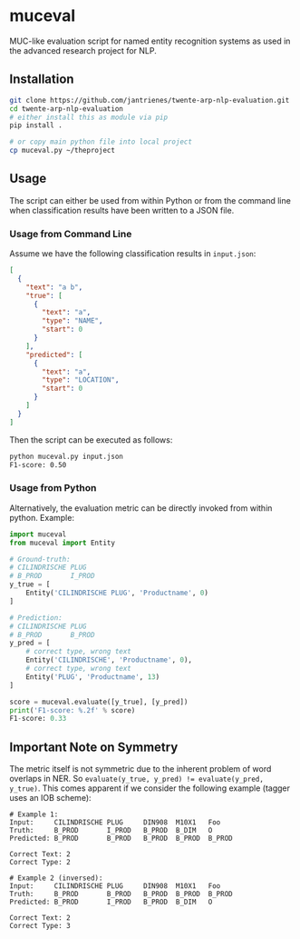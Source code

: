 # muceval
MUC-like evaluation script for named entity recognition systems as used in the advanced research project for NLP.

## Installation
```sh
git clone https://github.com/jantrienes/twente-arp-nlp-evaluation.git
cd twente-arp-nlp-evaluation
# either install this as module via pip
pip install .

# or copy main python file into local project
cp muceval.py ~/theproject
```

## Usage
The script can either be used from within Python or from the command line when classification results have been written to a JSON file.

### Usage from Command Line
Assume we have the following classification results in `input.json`:

```json
[
  {
    "text": "a b",
    "true": [
      {
        "text": "a",
        "type": "NAME",
        "start": 0
      }
    ],
    "predicted": [
      {
        "text": "a",
        "type": "LOCATION",
        "start": 0
      }
    ]
  }
]
```

Then the script can be executed as follows:

```sh
python muceval.py input.json
F1-score: 0.50
```

### Usage from Python
Alternatively, the evaluation metric can be directly invoked from within python. Example:

```py
import muceval
from muceval import Entity

# Ground-truth:
# CILINDRISCHE PLUG
# B_PROD       I_PROD
y_true = [
    Entity('CILINDRISCHE PLUG', 'Productname', 0)
]

# Prediction:
# CILINDRISCHE PLUG
# B_PROD       B_PROD
y_pred = [
    # correct type, wrong text
    Entity('CILINDRISCHE', 'Productname', 0),
    # correct type, wrong text
    Entity('PLUG', 'Productname', 13)
]

score = muceval.evaluate([y_true], [y_pred])
print('F1-score: %.2f' % score)
F1-score: 0.33
```

## Important Note on Symmetry
The metric itself is not symmetric due to the inherent problem of word overlaps in NER. So `evaluate(y_true, y_pred) != evaluate(y_pred, y_true)`. This comes apparent if we consider the following example (tagger uses an IOB scheme):

```
# Example 1:
Input:     CILINDRISCHE PLUG     DIN908  M10X1   Foo
Truth:     B_PROD       I_PROD   B_PROD  B_DIM   O
Predicted: B_PROD       B_PROD   B_PROD  B_PROD  B_PROD

Correct Text: 2
Correct Type: 2

# Example 2 (inversed):
Input:     CILINDRISCHE PLUG     DIN908  M10X1   Foo
Truth:     B_PROD       B_PROD   B_PROD  B_PROD  B_PROD
Predicted: B_PROD       I_PROD   B_PROD  B_DIM   O

Correct Text: 2
Correct Type: 3
```
